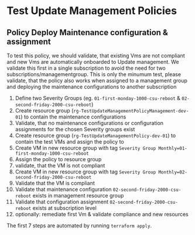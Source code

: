 # Test Update Management Policies

## Policy Deploy Maintenance configuration & assignment

To test this policy, we should validate, that existing Vms are not compliant and new Vms are automatically onboarded to Update management. We validate this first in a single subscription to avoid the need for two subscriptions/managementgroup. This is only the minumum test, please validate, that the policy also works when assigned to a management group and deploying the maintenance configurations to another subscription

1. Define two Severity Groups (eg. `01-first-monday-1000-csu-reboot` & `02-second-friday-2000-csu-reboot`)
2. Create resource group (`rg-TestUpdateManagementPolicyManagement-dev-01`) to contain the maintenance configurations
3. Validate, that no maintenance configurations or configuration assignments for the chosen Severity groups exist
4. Create resource group (`rg-TestUpdateManagementPolicy-dev-01`) to contain the test VMs and assign the policy to
5. Create VM in new resource group with tag `Severity Group Monthly=01-first-monday-1000-csu-reboot`
6. Assign the policy to resource group
7. validate, that the VM is not compliant
8. Create VM in new resource group with tag `Severity Group Monthly=02-second-friday-2000-csu-reboot`
9. Validate that the VM is compliant
10. Validate that maintenance configuration `02-second-friday-2000-csu-reboot` exists in management resource group
11. Validate that configuration assignment `02-second-friday-2000-csu-reboot` exists at subscription level
12. optionally: remediate first Vm & validate compliance and new resources

The first 7 steps are automated by running `terraform apply`.
